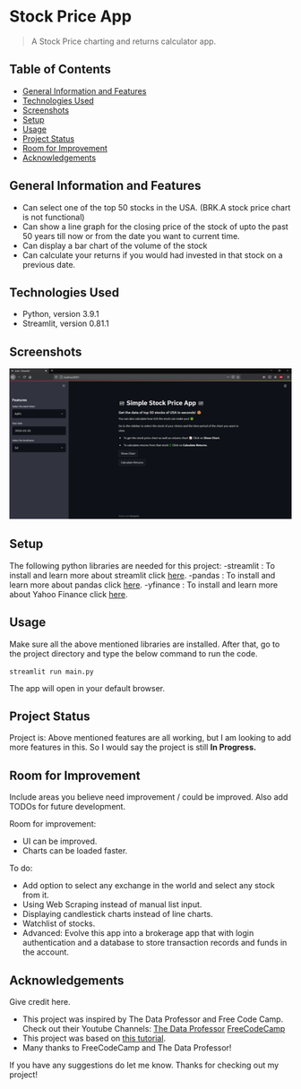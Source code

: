# Stock Price App
> A Stock Price charting and returns calculator app. 

## Table of Contents
* [General Information and Features](#general-information-and-features)
* [Technologies Used](#technologies-used)
* [Screenshots](#screenshots)
* [Setup](#setup)
* [Usage](#usage)
* [Project Status](#project-status)
* [Room for Improvement](#room-for-improvement)
* [Acknowledgements](#acknowledgements)

## General Information and Features
- Can select one of the top 50 stocks in the USA. (BRK.A stock price chart is not functional)
- Can show a line graph for the closing price of the stock of upto the past 50 years till now or from the date you want to current time.
- Can display a bar chart of the volume of the stock 
- Can calculate your returns if you would had invested in that stock on a previous date.


## Technologies Used
- Python, version 3.9.1
- Streamlit, version 0.81.1


## Screenshots
![Example screenshot](screenshot.PNG)


## Setup
The following python libraries are needed for this project:
-streamlit : To install and learn more about streamlit click [here](https://docs.streamlit.io/en/stable/installation.html).
-pandas : To install and learn more about pandas click [here](https://pandas.pydata.org/pandas-docs/stable/getting_started/install.html).
-yfinance : To install and learn more about Yahoo Finance click [here](https://python-yahoofinance.readthedocs.io/en/latest/api.html).

## Usage
Make sure all the above mentioned libraries are installed. After that, go to the project directory and type the below command to run the code.

`streamlit run main.py`

The app will open in your default browser. 


## Project Status
Project is: Above mentioned features are all working, but I am looking to add more features in this. So I would say the project is still **In Progress.**


## Room for Improvement
Include areas you believe need improvement / could be improved. Also add TODOs for future development.

Room for improvement:
- UI can be improved.
- Charts can be loaded faster.

To do:
- Add option to select any exchange in the world and select any stock from it.
- Using Web Scraping instead of manual list input.
- Displaying candlestick charts instead of line charts.
- Watchlist of stocks.
- Advanced: Evolve this app into a brokerage app that with login authentication and a database to store transaction records and funds in the account.

## Acknowledgements
Give credit here.
- This project was inspired by The Data Professor and Free Code Camp. Check out their Youtube Channels: [The Data Professor](https://www.youtube.com/c/DataProfessor) [FreeCodeCamp](https://www.youtube.com/channel/UC8butISFwT-Wl7EV0hUK0BQ)
- This project was based on [this tutorial](https://youtu.be/JwSS70SZdyM).
- Many thanks to FreeCodeCamp and The Data Professor!

If you have any suggestions do let me know. Thanks for checking out my project!
